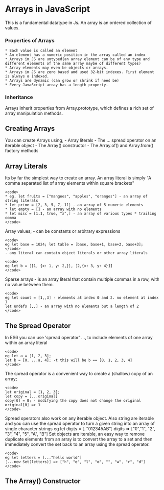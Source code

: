# Arrays in JavaScript
This is a fundamental datatype in Js.
An array is an ordered collection of values.

### Properties of Arrays
    * Each value is called an element
    * An element has a numeric position in the array called an index
    * Arrays in JS are untyped(an array element can be of any type and different elements of the same array maybe of different types)
    * Array elements may even be objects or arrays.
    * Arrays in JS are zero based and used 32-bit indexes. First element is always o indexed.
    * Arrays are dynamic (can grow or shrink if need be)
    * Every JavaScript array has a length property.


### Inheritance
Arrays inherit properties from Array.prototype, which defines a rich set of array manipulation methods.

## Creating Arrays
You can create Arrays using;
    - Array literals
    - The ... spread operator on an iterable object
    - The Array() constructor
    - The Array.of() and Array.from() factory methods

## Array Literals
Its by far the simplest way to create an array.
An array literal is simply "A comma separated list of array elements within square brackets"

    <code>
    * eg. let fruits = ["mangoes", "apples", "oranges"] - an array of string literals
    * let prime = [2, 3, 5, 7, 11] - an array of 5 numeric elements
    * let empty = [] - an array with no elements
    * let misc = [1.1, true, "a",] - an array of various types * trailing comma
    </code>
Array values;
    - can be constants or arbitrary expressions

    <code>
    eg let base = 1024; let table = [base, base+1, base+2, base+3];
    </code>
    - any literal can contain object literals or other array literals

    <code>
    eg let b = [[1, {x: 1, y: 2,}], [2,{x: 3, y: 4}]]
    </code>
Sparse arrays - is an array literal that contain multiple commas in a row, with no value between them.

    <code>
    eg let count = [1,,3] - elements at index 0 and 2. no element at index 1
    let undefs [,,] - an array with no elements but a length of 2
    </code>

## The Spread Operator
In ES6 you can use 'spread operator' ..., to include elements of one array within an array literal

    <code>
    eg let a = [1, 2, 3];
    let b = [0, ...a, 4]; -t this will be b == [0, 1, 2, 3, 4]
    </code>
The spread operator is a convenient way to create a (shallow) copy of an array;

    <code>
    let original = [1, 2, 3];
    let copy = [...original]
    copy[0] = 0; - modifying the copy does not change the original
    original[0] => 1
    </code>
Spread operators also work on any iterable object. Also string are iterable and you can use the spread operator to turn a given string into an array of single character strings
    eg let digits = [.."012345AB"]
    digits => ["0","1", "2", "3", "4", "5", "A", "B"]
Set objects are iterable, an easy way to remove duplicate elements from an array is to convert the array to a set and then immediately convert the set back to an array using the spread operator.

    <code>
    eg let letters = [..."hello world"]
    [...new Set(letters)] => ["h", "e", "l", "o", "", "w", "r", "d"]
    </code>

## The Array() Constructor

